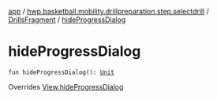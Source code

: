 [app](../../index.md) / [hwp.basketball.mobility.drillpreparation.step.selectdrill](../index.md) / [DrillsFragment](index.md) / [hideProgressDialog](.)

# hideProgressDialog

`fun hideProgressDialog(): `[`Unit`](https://kotlinlang.org/api/latest/jvm/stdlib/kotlin/-unit/index.html)

Overrides [View.hideProgressDialog](../-drills-contract/-view/hide-progress-dialog.md)

